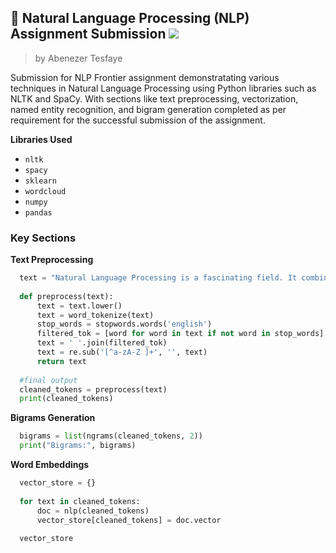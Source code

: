 ## 💬 **Natural Language Processing (NLP) Assignment Submission** <img src="https://img.shields.io/badge/-NLTK-000000?style=flat&logo=nltk&logoColor=white">
> by Abenezer Tesfaye

Submission for NLP Frontier assignment demonstratating various techniques in Natural Language Processing using Python libraries such as NLTK and SpaCy. With sections like text preprocessing, vectorization, named entity recognition, and bigram generation completed as per requirement for the successful submission of the assignment.

**Libraries Used**
  - ``nltk``
  - ``spacy``
  - ``sklearn``
  - ``wordcloud``
  - ``numpy``
  - ``pandas``


### **Key Sections**

**Text Preprocessing**

```python
  text = "Natural Language Processing is a fascinating field. It combines linguistics and computer science!"
  
  def preprocess(text):
      text = text.lower()
      text = word_tokenize(text)   
      stop_words = stopwords.words('english')
      filtered_tok = [word for word in text if not word in stop_words]
      text = ' '.join(filtered_tok)
      text = re.sub('[^a-zA-Z ]+', '', text)
      return text
  
  #final output 
  cleaned_tokens = preprocess(text)
  print(cleaned_tokens)
```


**Bigrams Generation**

```python
  bigrams = list(ngrams(cleaned_tokens, 2))
  print("Bigrams:", bigrams)
```


**Word Embeddings**

```python
  vector_store = {}
  
  for text in cleaned_tokens:
      doc = nlp(cleaned_tokens)
      vector_store[cleaned_tokens] = doc.vector
  
  vector_store

```
